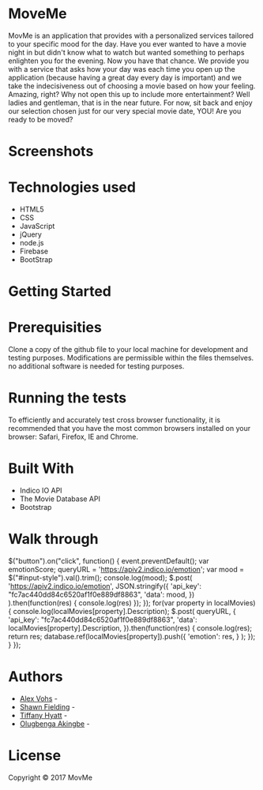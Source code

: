 # MoveMe
MovMe is an application that provides with a personalized services tailored to your specific mood for the day. Have you ever wanted to have a movie night in but didn't know what to watch but wanted something to perhaps enlighten you for the evening. 
Now you have that chance. 
We provide you with a service that asks how your day was each time you open up the application (because having a great day every day is important) and we take the indecisiveness out of choosing a movie based on how your feeling. 
Amazing, right? Why not open this up to include more entertainment? Well ladies and gentleman, that is in the near future. For now, sit back and enjoy our selection chosen just for our very special movie date, YOU! 
Are you ready to be moved?
# Screenshots
# Technologies used
* HTML5
* CSS 
* JavaScript
* jQuery
* node.js
* Firebase
* BootStrap
# Getting Started 
# Prerequisities
Clone a copy of the github file to your local machine for development and testing purposes. Modifications are permissible within the files themselves. no additional software is needed for testing purposes. 
# Running the tests 
To efficiently and accurately test cross browser functionality, it is recommended that you have the most common browsers installed on your browser: Safari, Firefox, IE and Chrome.
# Built With
* Indico IO API
* The Movie Database API
* Bootstrap
# Walk through
$("button").on("click", function() {
  event.preventDefault();
  var emotionScore;
  queryURL = 'https://apiv2.indico.io/emotion';
  var mood = $("#input-style").val().trim();
  console.log(mood);
  $.post(
    'https://apiv2.indico.io/emotion',
    JSON.stringify({
      'api_key': "fc7ac440dd84c6520af1f0e889df8863",
      'data': mood,
    })
  ).then(function(res) {
    console.log(res)
  });
}); 
  for(var property in localMovies) {
  console.log(localMovies[property].Description);
   $.post(
    queryURL,
    {
      'api_key': "fc7ac440dd84c6520af1f0e889df8863",
      'data': localMovies[property].Description,
    }).then(function(res) {
    console.log(res);
    return res;
    database.ref(localMovies[property]).push({
      'emotion': res,
    }
    );
    });
  }
});
# Authors
* [Alex Vohs](https://github.com/avohs24) - 
* [Shawn Fielding](https://github.com/shawnfielding) -  
* [Tiffany Hyatt](https://github.com/trenette12) - 
* [Olugbenga Akingbe](https://github.com/akingbe1) - 
# License 
Copyright &copy; 2017 MovMe 
